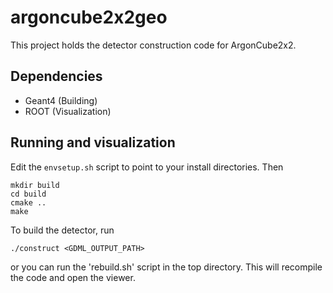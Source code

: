 # argoncube2x2geo
This project holds the detector construction code for ArgonCube2x2.

## Dependencies
* Geant4 (Building)
* ROOT (Visualization)

## Running and visualization
Edit the `envsetup.sh` script to point to your install directories. Then
```
mkdir build
cd build
cmake ..
make
```
To build the detector, run
```
./construct <GDML_OUTPUT_PATH>
```
or you can run the 'rebuild.sh' script in the top directory. This will recompile the code and open the viewer. 
